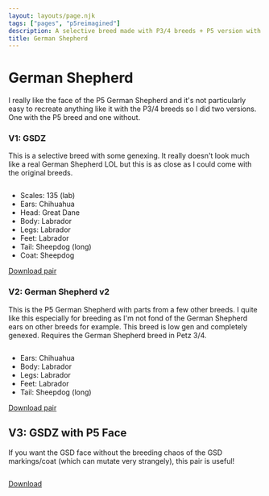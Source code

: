 ```yaml
---
layout: layouts/page.njk
tags: ["pages", "p5reimagined"]
description: A selective breed made with P3/4 breeds + P5 version with other breed traits
title: German Shepherd
---
```

# German Shepherd
I really like the face of the P5 German Shepherd and it's not particularly easy to recreate anything like it with the P3/4 breeds so I did two versions. One with the P5 breed and one without.

### V1: GSDZ
This is a selective breed with some genexing. It really doesn't look much like a real German Shepherd LOL but this is as close as I could come with the original breeds.

<img srcset="https://cdn.glitch.com/e8c48446-7221-44a1-aabd-d809cd1d1e34%2Fgsdz.png?v=1628383769218 2x">

- Scales: 135 (lab)
- Ears: Chihuahua
- Head: Great Dane
- Body: Labrador
- Legs: Labrador
- Feet: Labrador
- Tail: Sheepdog (long)
- Coat: Sheepdog

[Download pair](https://cdn.glitch.com/e8c48446-7221-44a1-aabd-d809cd1d1e34%2Fgsd-p4.zip?v=1628383971336)

### V2: German Shepherd v2
This is the P5 German Shepherd with parts from a few other breeds. I quite like this especially for breeding as I'm not fond of the German Shepherd ears on other breeds for example. This breed is low gen and completely genexed. Requires the German Shepherd breed in Petz 3/4.

<img srcset="https://cdn.glitch.com/e8c48446-7221-44a1-aabd-d809cd1d1e34%2Fgsdre.png?v=1628383890420 2x">

- Ears: Chihuahua
- Body: Labrador
- Legs: Labrador
- Feet: Labrador
- Tail: Sheepdog (long)

[Download pair](https://cdn.glitch.com/e8c48446-7221-44a1-aabd-d809cd1d1e34%2Fgsd-p5.zip?v=1628383949785)


## V3: GSDZ with P5 Face
If you want the GSD face without the breeding chaos of the GSD markings/coat (which can mutate very strangely), this pair is useful!

<img srcset="https://cdn.glitch.com/e8c48446-7221-44a1-aabd-d809cd1d1e34%2Fgsdface.png?v=1628392941471 2x">


[Download](https://cdn.glitch.com/e8c48446-7221-44a1-aabd-d809cd1d1e34%2Fgsd-v3.zip?v=1628392934473)

